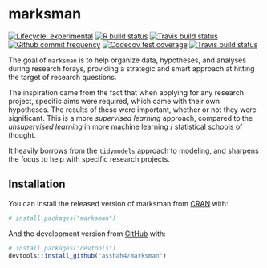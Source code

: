 
<!-- README.md is generated from README.Rmd. Please edit that file -->

# marksman

<!-- badges: start -->

[![Lifecycle:
experimental](https://img.shields.io/badge/lifecycle-experimental-orange.svg)](https://www.tidyverse.org/lifecycle/#experimental)
[![R build
status](https://github.com/asshah4/marksman/workflows/R-CMD-check/badge.svg)](https://github.com/asshah4/marksman/actions)
[![Travis build
status](https://travis-ci.com/asshah4/marksman.svg?branch=main)](https://travis-ci.com/asshah4/marksman)
[![Github commit
frequency](https://img.shields.io/github/commit-activity/w/asshah4/marksman)](https://github.com/asshah4/marksman/graphs/commit-activity)
[![Codecov test
coverage](https://codecov.io/gh/asshah4/marksman/branch/main/graph/badge.svg)](https://codecov.io/gh/asshah4/marksman?branch=main)
[![Travis build
status](https://travis-ci.com/asshah4/marksman.svg?branch=master)](https://travis-ci.com/asshah4/marksman)
<!-- badges: end -->

The goal of `marksman` is to help organize data, hypotheses, and
analyses during research forays, providing a strategic and smart
approach at hitting the target of research questions.

The inspiration came from the fact that when applying for any research
project, specific aims were required, which came with their own
hypotheses. The results of these were important, whether or not they
were significant. This is a more *supervised learning* approach,
compared to the *unsupervised learning* in more machine learning /
statistical schools of thought.

It heavily borrows from the `tidymodels` approach to modeling, and
sharpens the focus to help with specific research projects.

## Installation

You can install the released version of marksman from
[CRAN](https://CRAN.R-project.org) with:

``` r
# install.packages("marksman")
```

And the development version from [GitHub](https://github.com/) with:

``` r
# install.packages("devtools")
devtools::install_github("asshah4/marksman")
```
